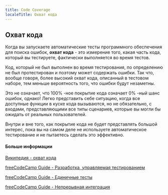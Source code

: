 ```yaml
---
title: Code Coverage
localeTitle: Охват кода
---
```

## Охват кода

Когда вы запускаете автоматические тесты программного обеспечения для поиска ошибок, **охват кода** - это измерение того, какая часть кода, который вы тестируете, фактически выполняется во время тестов.

Код, который не был выполнен во время тестирования, по определению не был протестирован и поэтому может содержать ошибки. Так что, вообще говоря, более высокий охват кода, описанный в тестовом наборе, тем меньше вероятность того, что ошибки будут незаметны.

Это не означает, что 100% -ное покрытие кода означает 0% -ный шанс ошибок, однако! Легко представить себе ситуацию, когда все доступные функции в куске кода вызываются, но не обязательно, с входами, представляющими все типы сценариев, которые вы могли бы ожидать от реальных пользователей.

Внутри и вне того, как покрытие кода не будет представлять большой интерес, пока вы на самом деле не используете автоматическое тестирование и не пытаетесь сделать это эффективно.

#### Больше информации

[Википедия - охват кода](https://en.wikipedia.org/wiki/Code_coverage)

[freeCodeCamp Guide - Разработка, управляемая тестированием](https://guide.freecodecamp.org/agile/test-driven-development)

[freeCodeCamp Guide - Единичные тесты](https://guide.freecodecamp.org/software-engineering/unit-tests)

[freeCodeCamp Guide - Непрерывная интеграция](https://guide.freecodecamp.org/agile/continuous-integration)